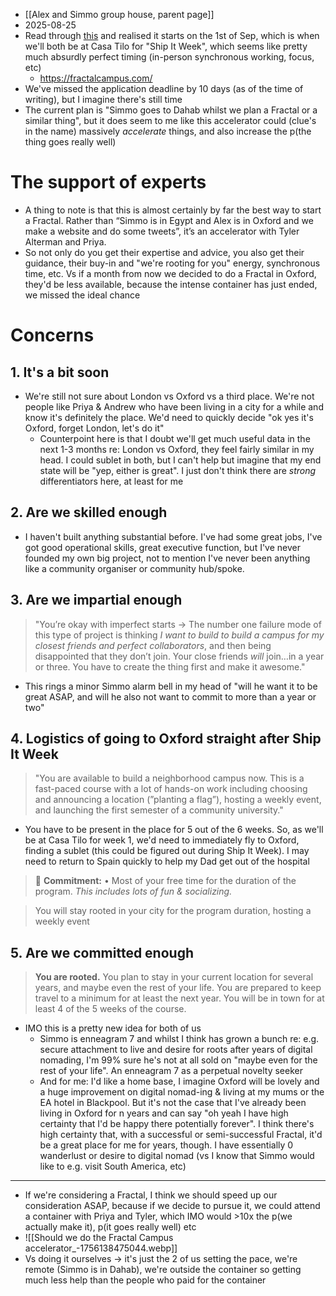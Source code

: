 - [[Alex and Simmo group house, parent page]]
- 2025-08-25
- Read through [this](https://fractalcampus.com/) and realised it starts on the 1st of Sep, which is when we'll both be at Casa Tilo for "Ship It Week", which seems like pretty much absurdly perfect timing (in-person synchronous working, focus, etc)
	- https://fractalcampus.com/
- We've missed the application deadline by 10 days (as of the time of writing), but I imagine there's still time
- The current plan is "Simmo goes to Dahab whilst we plan a Fractal or a similar thing", but it does seem to me like this accelerator could (clue's in the name) massively *accelerate* things, and also increase the p(the thing goes really well)
# The support of experts
- A thing to note is that this is almost certainly by far the best way to start a Fractal. Rather than “Simmo is in Egypt and Alex is in Oxford and we make a website and do some tweets”, it’s an accelerator with Tyler Alterman and Priya. 
- So not only do you get their expertise and advice, you also get their guidance, their buy-in and "we're rooting for you" energy, synchronous time, etc. Vs if a month from now we decided to do a Fractal in Oxford, they'd be less available, because the intense container has just ended, we missed the ideal chance
# Concerns
## 1. It's a bit soon
- We're still not sure about London vs Oxford vs a third place. We're not people like Priya & Andrew who have been living in a city for a while and know it's definitely the place. We'd need to quickly decide "ok yes it's Oxford, forget London, let's do it"
	- Counterpoint here is that I doubt we'll get much useful data in the next 1-3 months re: London vs Oxford, they feel fairly similar in my head. I could sublet in both, but I can't help but imagine that my end state will be "yep, either is great". I just don't think there are *strong* differentiators here, at least for me
## 2. Are we skilled enough 
- I haven't built anything substantial before. I've had some great jobs, I've got good operational skills, great executive function, but I've never founded my own big project, not to mention I've never been anything like a community organiser or community hub/spoke.
## 3. Are we impartial enough
> "You’re okay with imperfect starts → The number one failure mode of this type of project is thinking _I want to build to build a campus for my closest friends and perfect collaborators_, and then being disappointed that they don’t join. Your close friends _will_ join…in a year or three. You have to create the thing first and make it awesome."
- This rings a minor Simmo alarm bell in my head of "will he want it to be great ASAP, and will he also not want to commit to more than a year or two"
## 4. Logistics of going to Oxford straight after Ship It Week
> "You are available to build a neighborhood campus now. This is a fast-paced course with a lot of hands-on work including choosing and announcing a location (”planting a flag”), hosting a weekly event, and launching the first semester of a community university."
- You have to be present in the place for 5 out of the 6 weeks. So, as we'll be at Casa Tilo for week 1, we'd need to immediately fly to Oxford, finding a sublet (this could be figured out during Ship It Week). I may need to return to Spain quickly to help my Dad get out of the hospital

> 💪 **Commitment:** • Most of your free time for the duration of the program. _This includes lots of fun & socializing._

>You will stay rooted in your city for the program duration, hosting a weekly event
## 5. Are we committed enough
> **You are rooted.** You plan to stay in your current location for several years, and maybe even the rest of your life. You are prepared to keep travel to a minimum for at least the next year. You will be in town for at least 4 of the 5 weeks of the course.
- IMO this is a pretty new idea for both of us
	- Simmo is enneagram 7 and whilst I think has grown a bunch re: e.g. secure attachment to live and desire for roots after years of digital nomading, I'm 99% sure he's not at all sold on "maybe even for the rest of your life". An enneagram 7 as a perpetual novelty seeker
	- And for me: I'd like a home base, I imagine Oxford will be lovely and a huge improvement on digital nomad-ing & living at my mums or the EA hotel in Blackpool. But it's not the case that I've already been living in Oxford for n years and can say "oh yeah I have high certainty that I'd be happy there potentially forever". I think there's high certainty that, with a successful or semi-successful Fractal, it'd be a great place for me for years, though. I have essentially 0 wanderlust or desire to digital nomad (vs I know that Simmo would like to e.g. visit South America, etc)
---

- If we're considering a Fractal, I think we should speed up our consideration ASAP, because if we decide to pursue it, we could attend a container with Priya and Tyler, which IMO would >10x the p(we actually make it), p(it goes really well) etc
- ![[Should we do the Fractal Campus accelerator_-1756138475044.webp]]
- Vs doing it ourselves → it's just the 2 of us setting the pace, we're remote (Simmo is in Dahab), we're outside the container so getting much less help than the people who paid for the container